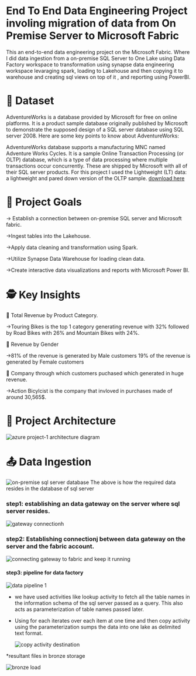 # End To End Data Engineering Project involing migration of data from On Premise Server to Microsoft Fabric
This an end-to-end data engineering project on the Microsoft Fabric. Where I did data ingestion from a on-premise SQL Server to One Lake using Data Factory workspace to transformation using synapse data engineering workspace levaraging spark, loading to Lakehouse and then copying it to warehouse and creating sql views on top of it , and reporting using PowerBI.

# 💾 Dataset
AdventureWorks is a database provided by Microsoft for free on online platforms. It is a product sample database originally published by Microsoft to demonstrate the supposed design of a SQL server database using SQL server 2008. Here are some key points to know about AdventureWorks:

AdventureWorks database supports a manufacturing MNC named Adventure Works Cycles. It is a sample Online Transaction Processing (or OLTP) database, which is a type of data processing where multiple transactions occur concurrently. These are shipped by Microsoft with all of their SQL server products. For this project I used the Lightweight (LT) data: a lightweight and pared down version of the OLTP sample. [download here](https://learn.microsoft.com/en-us/sql/samples/adventureworks-install-configure?view=sql-server-ver16&tabs=ssms)

# 🎯 Project Goals
-> Establish a connection between on-premise SQL server and Microsoft fabric.

->Ingest tables into the Lakehouse.

->Apply data cleaning and transformation using Spark.

->Utilize Synapse Data Warehouse for loading clean data.

->Create interactive data visualizations and reports with Microsoft Power BI.

# 🕵️ Key Insights
💸 Total Revenue by Product Category.

 ->Touring Bikes is the top 1 category generating revenue with 32% followed by Road Bikes with 26% and Mountain Bikes with 24%.

🚻 Revenue by Gender

 ->81% of the revenue is generated by Male customers 19% of the revenue is generated by Female customers

💸 Company through which customers puchased which generated in huge revenue.

 ->Action Bicylcist is the company that invloved in purchases made of around 30,565$.

# 📝 Project Architecture 
 
   ![azure project-1 architecture diagram](https://github.com/PARUCHURI7781/Cloud-Migration-from-On-premise/assets/65880017/80649d64-dcb1-4157-9b9e-c54342c30ecc) 

# 📤 Data Ingestion 

  ![on-premise sql server database](https://github.com/PARUCHURI7781/Cloud-Migration-from-On-premise/assets/65880017/75136831-c43d-4bee-b6c3-8669b902afe5)
  The above is how the required data resides in the database of sql server 
  
### step1: establishing an data gateway on the server where sql server resides. 

   ![gateway connectionh](https://github.com/PARUCHURI7781/Cloud-Migration-from-On-premise/assets/65880017/253b6269-93e9-439d-b573-6aab33665c14)

### step2: Establishing connectionj between data gateway on the server and the fabric account.

   ![connecting gateway to fabric and keep it running](https://github.com/PARUCHURI7781/Cloud-Migration-from-On-premise/assets/65880017/6a4818a9-b1ac-409c-bcba-b3181cfb6727) 
    
#### step3: pipeline for data factory

 

  ![data pipeline 1](https://github.com/PARUCHURI7781/Cloud-Migration-from-On-premise/assets/65880017/690262e7-8a7f-4d5b-a917-8df6a13b48d6) 
     

* we have used activities like lookup activity to fetch all the table names in the information schema of the sql server passed as a query. This also acts as parameterization of table names passed later.
* Using for each iterates over each item at one time and then copy activity using the parameterization sumps the data into one lake as delimited text format.
     
   ![copy activity destination](https://github.com/PARUCHURI7781/Cloud-Migration-from-On-premise/assets/65880017/291ce395-8d27-4c99-8846-9c4a08b2ae0d)  

*resultant files in bronze storage

![bronze load](https://github.com/PARUCHURI7781/Cloud-Migration-from-On-premise/assets/65880017/c7d7f492-32a8-47f1-9c74-d2ff2d217008)
    
